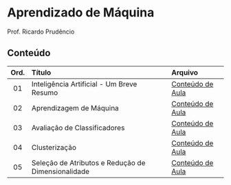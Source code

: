 # Aprendizado de Máquina
Prof. Ricardo Prudêncio

## Conteúdo
| Ord. | Título | Arquivo |
|:----:|:-------|:--------|
| 01 | Inteligência Artificial - Um Breve Resumo | [Conteúdo de Aula](lectures/01_inteligencia_artificial.md) |
| 02 | Aprendizagem de Máquina | [Conteúdo de Aula](lectures/02_aprendizagem_maquina.md) |
| 03 | Avaliação de Classificadores | [Conteúdo de Aula](lectures/03_avaliacao_classificadores.md) |
| 04 | Clusterização | [Conteúdo de Aula](lectures/04_clustering.md) |
| 05 | Seleção de Atributos e Redução de Dimensionalidade | [Conteúdo de Aula](lectures/05_selecao_e_reducao.md) |